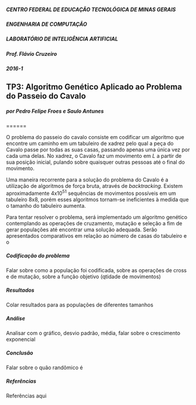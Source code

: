 ##### CENTRO FEDERAL DE EDUCAÇÃO TECNOLÓGICA DE MINAS GERAIS
##### ENGENHARIA DE COMPUTAÇÃO
##### LABORATÓRIO DE INTELIGÊNCIA ARTIFICIAL
##### Prof. Flávio Cruzeiro
##### 2016-1

## TP3: Algoritmo Genético Aplicado ao Problema do Passeio do Cavalo
##### por Pedro Felipe Froes e Saulo Antunes

======

O problema do passeio do cavalo consiste em codificar um algoritmo que encontre um caminho em um tabuleiro de xadrez pelo qual a peça do Cavalo passe por todas as suas casas, passando apenas uma única vez por cada uma delas. No xadrez, o Cavalo faz um movimento em _L_ a partir de sua posição inicial, pulando sobre quaisquer outras pessoas até o final do movimento.

Uma maneira recorrente para a solução do problema do Cavalo é a utilização de algoritmos de força bruta, através de _backtracking_. Existem aproximadamente 4x10<sup>51</sup> sequências de movimentos possíveis em um tabuleiro 8x8, porém esses algoritmos tornam-se ineficientes à medida que o tamanho do tabuleiro aumenta.

Para tentar resolver o problema, será implementado um algoritmo genético contemplando as operações de cruzamento, mutação e seleção a fim de gerar populações até encontrar uma solução adequada. Serão apresentados comparativos em relação ao número de casas do tabuleiro e o 

##### Codificação do problema

Falar sobre como a população foi codificada, sobre as operações de cross e de mutação, sobre a função objetivo (qtidade de movimentos)

##### Resultados

Colar resultados para as populações de diferentes tamanhos

##### Análise

Analisar com o gráfico, desvio padrão, média, falar sobre o crescimento exponencial

##### Conclusão

Falar sobre o quão randômico é

##### Referências

Referências aqui